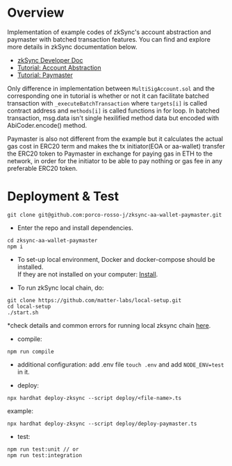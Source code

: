 # Overview
Implementation of example codes of zkSync's account abstraction and paymaster with batched transaction features. You can find and explore more details in zkSync documentation below.

- [zkSync Developer Doc](https://v2-docs.zksync.io/dev/)
- [Tutorial: Account Abstraction](https://v2-docs.zksync.io/dev/tutorials/custom-aa-tutorial.html)
- [Tutorial: Paymaster](https://v2-docs.zksync.io/dev/tutorials/custom-paymaster-tutorial.html)

Only difference in implementation between `MultiSigAccount.sol` and the corresponding one in tutorial is whether or not it can facilitate batched transaction with `_executeBatchTransaction` where `targets[i]` is called contract address and `methods[i]` is called functions in for loop. In batched transaction, msg.data isn't single hexilified method data but encoded with AbiCoder.encode() method.

Paymaster is also not different from the example but it calculates the actual gas cost in ERC20 term and makes the tx initiator(EOA or aa-wallet) transfer the ERC20 token to Paymaster in exchange for paying gas in ETH to the network, in order for the initiator to be able to pay nothing or gas fee in any preferable ERC20 token.  

# Deployment & Test

```shell
git clone git@github.com:porco-rosso-j/zksync-aa-wallet-paymaster.git
```

- Enter the repo and install dependencies.
```shell
cd zksync-aa-wallet-paymaster
npm i
```
- To set-up local environment, Docker and docker-compose should be installed.  
If they are not installed on your computer: [Install](https://docs.docker.com/get-docker/).

- To run zkSync local chain, do:
```shell
git clone https://github.com/matter-labs/local-setup.git
cd local-setup
./start.sh
```
*check details and common errors for running local zksync chain [here](https://v2-docs.zksync.io/api/hardhat/testing.html#reset-the-zksync-state). 

- compile: 
```shell
npm run compile
```

- additional configuration: add .env file `touch .env` and add `NODE_ENV=test` in it. 

- deploy:
```shell
npx hardhat deploy-zksync --script deploy/<file-name>.ts
```
example:
```shell
npx hardhat deploy-zksync --script deploy/deploy-paymaster.ts
```

- test:
```shell
npm run test:unit // or
npm run test:integration
```
